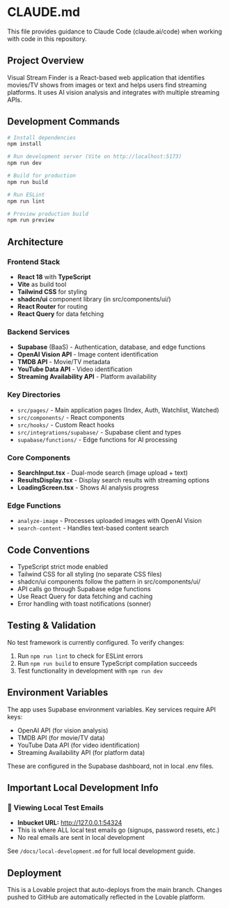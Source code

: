 # CLAUDE.md

This file provides guidance to Claude Code (claude.ai/code) when working with code in this repository.

## Project Overview

Visual Stream Finder is a React-based web application that identifies movies/TV shows from images or text and helps users find streaming platforms. It uses AI vision analysis and integrates with multiple streaming APIs.

## Development Commands

```bash
# Install dependencies
npm install

# Run development server (Vite on http://localhost:5173)
npm run dev

# Build for production
npm run build

# Run ESLint
npm run lint

# Preview production build
npm run preview
```

## Architecture

### Frontend Stack
- **React 18** with **TypeScript**
- **Vite** as build tool
- **Tailwind CSS** for styling
- **shadcn/ui** component library (in src/components/ui/)
- **React Router** for routing
- **React Query** for data fetching

### Backend Services
- **Supabase** (BaaS) - Authentication, database, and edge functions
- **OpenAI Vision API** - Image content identification
- **TMDB API** - Movie/TV metadata
- **YouTube Data API** - Video identification
- **Streaming Availability API** - Platform availability

### Key Directories
- `src/pages/` - Main application pages (Index, Auth, Watchlist, Watched)
- `src/components/` - React components
- `src/hooks/` - Custom React hooks
- `src/integrations/supabase/` - Supabase client and types
- `supabase/functions/` - Edge functions for AI processing

### Core Components
- **SearchInput.tsx** - Dual-mode search (image upload + text)
- **ResultsDisplay.tsx** - Display search results with streaming options
- **LoadingScreen.tsx** - Shows AI analysis progress

### Edge Functions
- `analyze-image` - Processes uploaded images with OpenAI Vision
- `search-content` - Handles text-based content search

## Code Conventions

- TypeScript strict mode enabled
- Tailwind CSS for all styling (no separate CSS files)
- shadcn/ui components follow the pattern in src/components/ui/
- API calls go through Supabase edge functions
- Use React Query for data fetching and caching
- Error handling with toast notifications (sonner)

## Testing & Validation

No test framework is currently configured. To verify changes:
1. Run `npm run lint` to check for ESLint errors
2. Run `npm run build` to ensure TypeScript compilation succeeds
3. Test functionality in development with `npm run dev`

## Environment Variables

The app uses Supabase environment variables. Key services require API keys:
- OpenAI API (for vision analysis)
- TMDB API (for movie/TV data)
- YouTube Data API (for video identification)
- Streaming Availability API (for platform data)

These are configured in the Supabase dashboard, not in local .env files.

## Important Local Development Info

### 📧 Viewing Local Test Emails
- **Inbucket URL:** http://127.0.0.1:54324
- This is where ALL local test emails go (signups, password resets, etc.)
- No real emails are sent in local development

See `/docs/local-development.md` for full local development guide.

## Deployment

This is a Lovable project that auto-deploys from the main branch. Changes pushed to GitHub are automatically reflected in the Lovable platform.